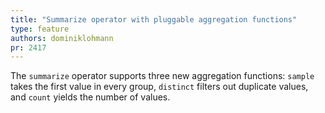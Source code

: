 ```yaml
---
title: "Summarize operator with pluggable aggregation functions"
type: feature
authors: dominiklohmann
pr: 2417
---
```


The `summarize` operator supports three new aggregation functions: `sample`
takes the first value in every group, `distinct` filters out duplicate values,
and `count` yields the number of values.
